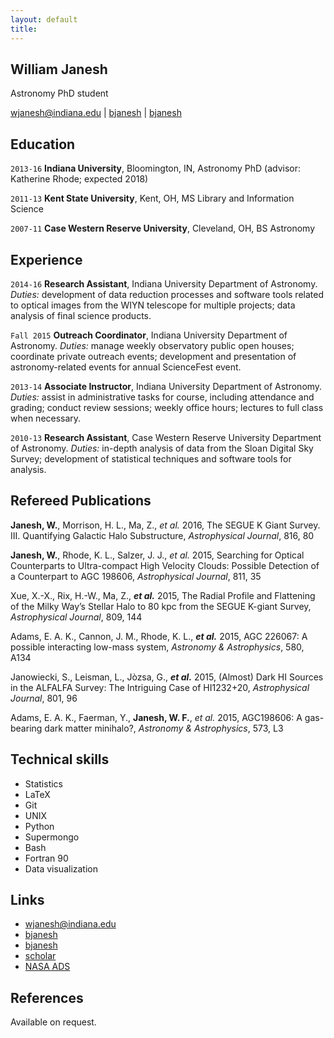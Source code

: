 ```yaml
---
layout: default
title: 
---
```

## William Janesh
Astronomy PhD student

<div id="webaddress">
<a href="mailto:wjanesh@indiana.edu">wjanesh@indiana.edu</a>
|
<i class="fa fa-github"></i> <a href="http://github.com/bjanesh">bjanesh</a>
|
<i class="fa fa-twitter"></i> <a href="http://twitter.com/bjanesh">bjanesh</a>
</div>

## Education

`2013-16`
__Indiana University__, Bloomington, IN, Astronomy PhD (advisor: Katherine Rhode; expected 2018)

`2011-13`
__Kent State University__, Kent, OH, MS Library and Information Science

`2007-11`
__Case Western Reserve University__, Cleveland, OH, BS Astronomy

## Experience

`2014-16`
__Research Assistant__, Indiana University Department of Astronomy. _Duties:_ development of data reduction processes and software tools related to optical images from the WIYN telescope for multiple projects; data analysis of final science products.

`Fall 2015` 
__Outreach Coordinator__, Indiana University Department of Astronomy. _Duties:_ manage weekly observatory public open houses; coordinate private outreach events; development and presentation of astronomy-related events for annual ScienceFest event.

`2013-14` 
__Associate Instructor__, Indiana University Department of Astronomy. _Duties:_ assist in administrative tasks for course, including attendance and grading; conduct review sessions; weekly office hours; lectures to full class when necessary.

`2010-13`
__Research Assistant__, Case Western Reserve University Department of Astronomy. _Duties:_ in-depth analysis of data from the Sloan Digital Sky Survey; development of statistical techniques and software tools for analysis.

## Refereed Publications

__Janesh, W.__, Morrison, H. L., Ma, Z., _et al._ 2016, The SEGUE K Giant Survey. III. Quantifying Galactic Halo Substructure, _Astrophysical Journal_, 816, 80 

__Janesh, W.__, Rhode, K. L., Salzer, J. J., _et al._ 2015, Searching for Optical Counterparts to Ultra-compact High Velocity Clouds: Possible Detection of a Counterpart to AGC 198606, _Astrophysical Journal_, 811, 35 

Xue, X.-X., Rix, H.-W., Ma, Z., ___et al.___ 2015, The Radial Profile and Flattening of the Milky Way’s Stellar Halo to 80 kpc from the SEGUE K-giant Survey, _Astrophysical Journal_, 809, 144 

Adams, E. A. K., Cannon, J. M., Rhode, K. L., ___et al.___ 2015, AGC 226067: A possible interacting low-mass system, _Astronomy &amp; Astrophysics_, 580, A134 

Janowiecki, S., Leisman, L., Jòzsa, G., ___et al.___ 2015, (Almost) Dark HI Sources in the ALFALFA Survey: The Intriguing Case of HI1232+20, _Astrophysical Journal_, 801, 96 

Adams, E. A. K., Faerman, Y., __Janesh, W. F.__, _et al._ 2015, AGC198606: A gas-bearing dark matter minihalo?, _Astronomy &amp; Astrophysics_, 573, L3 

## Technical skills

* Statistics
* LaTeX
* Git
* UNIX
* Python
* Supermongo
* Bash
* Fortran 90
* Data visualization

## Links

* <i class="fa fa-envelope"></i> <a href="mailto:wjanesh@indiana.edu">wjanesh@indiana.edu</a><br />
* <i class="fa fa-github"></i> <a href="http://github.com/bjanesh">bjanesh</a><br />
* <i class="fa fa-twitter"></i> <a href="http://twitter.com/bjanesh">bjanesh</a><br />
* <i class="fa fa-google"></i> <a href="https://scholar.google.com/citations?user=y3HCilUAAAAJ">scholar</a>
* <i class="fa fa-search"></i> <a href="https://ui.adsabs.harvard.edu/#search/q=author%3A%22Janesh%2C+William%22&sort=date+desc">NASA ADS</a><br />

## References

Available on request.

<!-- ### Footer

Last updated: May 2013 -->
